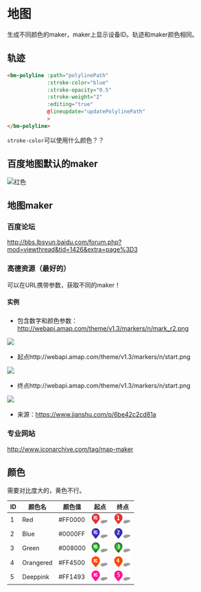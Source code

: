 # 地图

生成不同颜色的maker，maker上显示设备ID。轨迹和maker颜色相同。

## 轨迹

```HTML
<bm-polyline :path="polylinePath" 
             :stroke-color="blue" 
             :stroke-opacity="0.5" 
             :stroke-weight="2" 
             :editing="true" 
             @lineupdate="updatePolylinePath"
             >
</bm-polyline>
```
 `stroke-color`可以使用什么颜色？？

## 百度地图默认的maker

![红色](https://api.map.baidu.com/images/marker_red_sprite.png)

## 地图maker

### 百度论坛

http://bbs.lbsyun.baidu.com/forum.php?mod=viewthread&tid=1426&extra=page%3D3

### 高德资源（最好的）

可以在URL携带参数，获取不同的maker！

#### 实例

##### 

- 包含数字和颜色参数：http://webapi.amap.com/theme/v1.3/markers/n/mark_r2.png

![](http://webapi.amap.com/theme/v1.3/markers/n/mark_r2.png)

- 起点http://webapi.amap.com/theme/v1.3/markers/n/start.png

![](http://webapi.amap.com/theme/v1.3/markers/n/start.png)

- 终点http://webapi.amap.com/theme/v1.3/markers/n/start.png

![](http://webapi.amap.com/theme/v1.3/markers/n/start.png)


- 来源：https://www.jianshu.com/p/6be42c2cd81a

### 专业网站

http://www.iconarchive.com/tag/map-maker

## 颜色

需要对比度大的，黄色不行。

| ID |颜色名|颜色值|起点|终点|
| --- |----|----|---|----|
| 1 | Red | #FF0000 |![start_red](./map_makers/start_red.png)|![end_red_1](./map_makers/end_red_1.png)|
| 2 | Blue | #0000FF |![start_blue](./map_makers/start_blue.png)|![end_blue_2](./map_makers/end_blue_2.png)|
| 3 | Green | #008000|![start_green](./map_makers/start_green.png)|![end_green_3](./map_makers/end_green_3.png)|
| 4 | Orangered | #FF4500 |![start_orangered](./map_makers/start_orangered.png)|![end_orangered_4](./map_makers/end_orangered_4.png)|
| 5 | Deeppink | #FF1493 |![start_deeppink](./map_makers/start_deeppink.png)|![end_deeppink_5](./map_makers/end_deeppink_5.png)|



